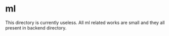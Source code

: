 # ml

This directory is currently useless. All ml related works are small and they all present in backend directory.
